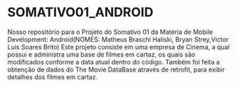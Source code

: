 # SOMATIVO01_ANDROID
Nosso repositório para o Projeto do Somativo 01 da Matéria de Mobile Development: Android(NOMES: Matheus Braschi Haliski, Bryan Strey,Victor Luis Soares Brito)
Este projeto consiste em uma empresa de Cinema, a qual possui e administra uma base de filmes em cartaz, os quais são modificados conforme a data atual dentro do código.
Também foi feita a obtenção de dados do The Movie DataBase através de retrofit, para exibir detalhes dos filmes em cartaz.
